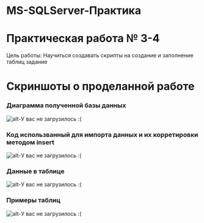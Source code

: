 # MS-SQLServer-Практика

# Практическая работа № 3-4 
Цель работы: Научиться создавать скрипты на создание и заполнение таблиц задание

# Скриншоты о проделанной работе

### Диаграмма полученной базы данных

![alt-У вас не загрузилось :( ](http://ipic.su/img/img7/fs/SkrinDiagrammy.1568959988.png "SQLServer3-4")

### Код использванный для импорта данных и их корретировки методом insert

![alt-У вас не загрузилось :( ](http://ipic.su/img/img7/fs/InsertSkript.1568960169.png "SQLServer12-1")

### Данные в таблице 

![alt-У вас не загрузилось :( ](http://ipic.su/img/img7/fs/Import.1568960562.png "SQLServer12-1")


### Примеры таблиц

![alt-У вас не загрузилось :( ](http://ipic.su/img/img7/fs/Dannye.1568960747.png "SQLServer12-1")

